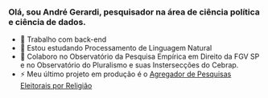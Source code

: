### Olá, sou André Gerardi, pesquisador na área de ciência política e ciência de dados. 

- 🔭 Trabalho com back-end
- 🌱 Estou estudando Processamento de Linguagem Natural
- 👯 Colaboro no Observatório da Pesquisa Empírica em Direito da FGV SP e no Observatório do Pluralismo e suas Instersecções do Cebrap.
- ⚡ Meu último projeto em produção é o [Agregador de Pesquisas Eleitorais por Religião](https://cebrap.org.br/agregador-de-pesquisas-eleitorais-por-religiao/)

